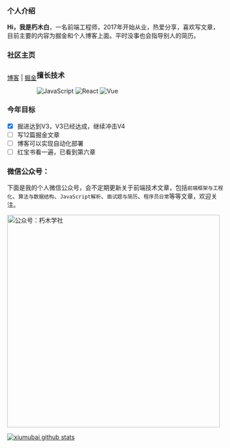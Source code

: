 ### 个人介绍

**Hi，我是朽木白**，一名前端工程师，2017年开始从业，热爱分享，喜欢写文章，目前主要的内容为掘金和个人博客上面。平时没事也会指导别人的简历。

### 社区主页

<p style="float: left;">
  <a href="http://blog.xiumubai.com/" target="_black">博客</a>
  <span>|</span>
  <a href="https://juejin.cn/user/430664288573789/posts" target="_black">掘金</a>
</p>

### 擅长技术

![JavaScript](https://img.shields.io/badge/-JavaScript%20-blue)
![React](https://img.shields.io/badge/-React-orange)
![Vue](https://img.shields.io/badge/-Vue-green)

### 今年目标

- [X] 掘进达到V3，V3已经达成，继续冲击V4
- [ ] 写12篇掘金文章
- [ ] 博客可以实现自动化部署
- [ ] 红宝书看一遍，已看到第六章

### 微信公众号：

下面是我的个人微信公众号，会不定期更新关于前端技术文章，包括`前端框架与工程化`、`算法与数据结构`、`JavaScript解析`、`面试题与简历`、`程序员日常`等等文章，欢迎关注。

<img alt="公众号：朽木学社" src="https://xiumubai.oss-cn-beijing.aliyuncs.com/me/%E6%89%AB%E7%A0%81_%E6%90%9C%E7%B4%A2%E8%81%94%E5%90%88%E4%BC%A0%E6%92%AD%E6%A0%B7%E5%BC%8F-%E6%A0%87%E5%87%86%E8%89%B2%E7%89%88.png" style="width: 495px"/>

[![xiumubai github stats](https://github-readme-stats.vercel.app/api?username=xiumubai&show_icons=true)](https://github.com/anuraghazra/github-readme-stats)

<!-- <img src="https://github-readme-stats.vercel.app/api/top-langs/?username=xiumubai&theme=radical"> -->
